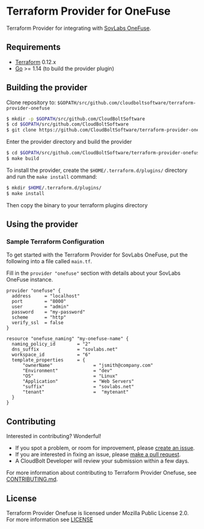 # Terraform Provider for OneFuse

Terraform Provider for integrating with [SovLabs OneFuse](https://www.sovlabs.com/products/onefuse).

## Requirements

* [Terraform](https://www.terraform.io/downloads.html) 0.12.x
* [Go](https://golang.org/doc/install) >= 1.14 (to build the provider plugin)

## Building the provider

Clone repository to: `$GOPATH/src/github.com/cloudboltsoftware/terraform-provider-onefuse`

```sh
$ mkdir -p $GOPATH/src/github.com/CloudBoltSoftware
$ cd $GOPATH/src/github.com/CloudBoltSoftware
$ git clone https://github.com/CloudBoltSoftware/terraform-provider-onefuse.git
```

Enter the provider directory and build the provider

```sh
$ cd $GOPATH/src/github.com/CloudBoltSoftware/terraform-provider-onefuse.git
$ make build
```

To install the provider, create the `$HOME/.terraform.d/plugins/` directory and run the `make install` command:

```sh
$ mkdir $HOME/.terraform.d/plugins/
$ make install
```

Then copy the binary to your terraform plugins directory

## Using the provider

### Sample Terraform Configuration

To get started with the Terraform Provider for SovLabs OneFuse, put the following into a file called `main.tf`.

Fill in the `provider "onefuse"` section with details about your SovLabs OneFuse instance.

```hcl
provider "onefuse" {
  address     = "localhost"
  port        = "8000"
  user        = "admin"
  password    = "my-password"
  scheme      = "http"
  verify_ssl  = false
}

resource "onefuse_naming" "my-onefuse-name" {
  naming_policy_id        = "2"
  dns_suffix              = "sovlabs.net"
  workspace_id            = "6"
  template_properties     = {
      "ownerName"               = "jsmith@company.com"
      "Environment"             = "dev"
      "OS"                      = "Linux"
      "Application"             = "Web Servers"
      "suffix"                  = "sovlabs.net"
      "tenant"                  =  "mytenant"
  }
}
```

## Contributing

Interested in contributing? Wonderful!

* If you spot a problem, or room for improvement, please [create an issue][issue_url].
* If you are interested in fixing an issue, please [make a pull request][pr_url].
* A CloudBolt Developer will review your submission within a few days.

For more information about contributing to Terraform Provider Onefuse, see [CONTRIBUTING.md](CONTRIBUTING.md).

## License

Terraform Provider Onefuse is licensed under Mozilla Public License 2.0.
For more information see [LICENSE](LICENSE)

[issue_url]: https://github.com/CloudBoltSoftware/terraform-provider-onefuse/issues
[pr_url]: https://github.com/CloudBoltSoftware/terraform-provider-onefuse/pulls
